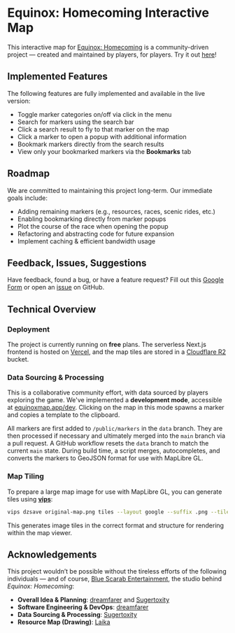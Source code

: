 # Equinox: Homecoming Interactive Map

This interactive map for [Equinox: Homecoming](https://store.steampowered.com/app/3258290/Equinox_Homecoming/) is a community-driven project — created and maintained by players, for players. Try it out [here](https://equinoxmap.app/)!

## Implemented Features

The following features are fully implemented and available in the live version:

- Toggle marker categories on/off via click in the menu
- Search for markers using the search bar
- Click a search result to fly to that marker on the map
- Click a marker to open a popup with additional information
- Bookmark markers directly from the search results
- View only your bookmarked markers via the **Bookmarks** tab

## Roadmap

We are committed to maintaining this project long-term. Our immediate goals include:

- Adding remaining markers (e.g., resources, races, scenic rides, etc.)
- Enabling bookmarking directly from marker popups
- Plot the course of the race when opening the popup
- Refactoring and abstracting code for future expansion
- Implement caching & efficient bandwidth usage

## Feedback, Issues, Suggestions

Have feedback, found a bug, or have a feature request? Fill out this [Google Form](https://docs.google.com/forms/d/e/1FAIpQLScLE-dfJ5pjGvxtdScB9KYc0hX9cZI7c1ba80hR33Ceieu2JA/viewform?usp=header) or open an [issue](https://github.com/dreamfarer/equinox-map/issues/new) on GitHub.

## Technical Overview

### Deployment

The project is currently running on **free** plans. The serverless Next.js frontend is hosted on [Vercel](https://vercel.com/), and the map tiles are stored in a [Cloudflare R2](https://www.cloudflare.com/en-gb/developer-platform/products/r2/) bucket.

### Data Sourcing & Processing

This is a collaborative community effort, with data sourced by players exploring the game.
We've implemented a **development mode**, accessible at [equinoxmap.app/dev](https://equinoxmap.app/dev). Clicking on the map in this mode spawns a marker and copies a template to the clipboard.

All markers are first added to `/public/markers` in the `data` branch. They are then processed if necessary and ultimately merged into the `main` branch via a pull request. A GitHub workflow resets the `data` branch to match the current `main` state. During build time, a script merges, autocompletes, and converts the markers to GeoJSON format for use with MapLibre GL.

### Map Tiling

To prepare a large map image for use with MapLibre GL, you can generate tiles using [**vips**](https://libvips.github.io/libvips/):

```bash
vips dzsave original-map.png tiles --layout google --suffix .png --tile-size 256 --overlap 0
```

This generates image tiles in the correct format and structure for rendering within the map viewer.

## Acknowledgements

This project wouldn’t be possible without the tireless efforts of the following individuals — and of course, [Blue Scarab Entertainment](https://www.bluescarab.se/), the studio behind _Equinox: Homecoming_:

- **Overall Idea & Planning**: [dreamfarer](https://github.com/dreamfarer) and [Sugertoxity](https://discordapp.com/users/608320065439268864)
- **Software Engineering & DevOps**: [dreamfarer](https://github.com/dreamfarer)
- **Data Sourcing & Processing**: [Sugertoxity](https://discordapp.com/users/608320065439268864)
- **Resource Map (Drawing)**: [Laika](https://discordapp.com/users/465185463226073109)
